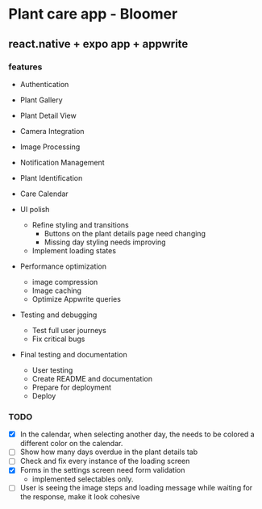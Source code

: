# Plant care app - Bloomer

## react.native  + expo app + appwrite

### features

- Authentication
- Plant Gallery
- Plant Detail View
- Camera Integration
- Image Processing
- Notification Management
- Plant Identification
- Care Calendar

- UI polish
  - Refine styling and transitions
    - Buttons on the plant details page need changing
    - Missing day styling needs improving
  - Implement loading states
- Performance optimization
  - image compression
  - Image caching
  - Optimize Appwrite queries
- Testing and debugging
  - Test full user journeys
  - Fix critical bugs
- Final testing and documentation
  - User testing
  - Create README and documentation
  - Prepare for deployment
  - Deploy

### TODO

- [x] In the calendar, when selecting another day, the needs to be colored a different color on the calendar.
- [ ] Show how many days overdue in the plant details tab
- [ ] Check and fix every instance of the loading screen
- [x] Forms in the settings screen need form validation
  - implemented selectables only.
- [ ] User is seeing the image steps and loading message while waiting for the response, make it look cohesive
